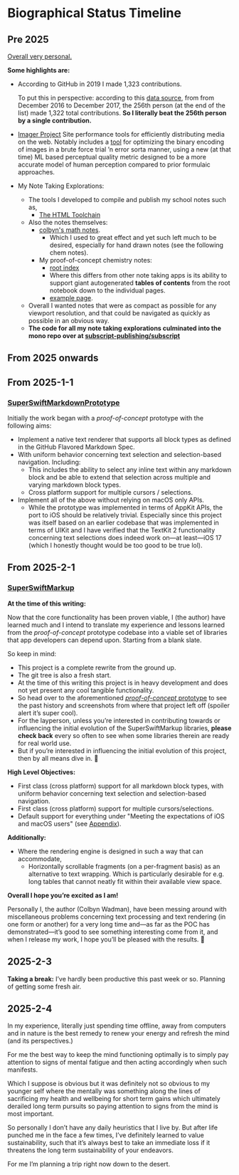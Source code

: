 # Biographical Status Timeline

## Pre 2025

[Overall very personal.]( VERY-PERSONAL-BIO.md )

**Some highlights are:**
- According to GitHub in 2019 I made 1,323 contributions.

  To put this in perspective: according to this [data source](https://web.archive.org/web/20200415010317/https://gist.github.com/paulmillr/2657075/), from from December 2016 to December 2017, the 256th person (at the end of the list) made 1,322 total contributions. **So I literally beat the 256th person by a single contribution.** 
- [Imager Project]( https://github.com/imager-io )
    Site performance tools for efficiently distributing media on the web. Notably includes a [tool]( https://github.com/imager-io/imager ) for optimizing the binary encoding of images in a brute force trial ’n error sorta manner, using a new (at that time) ML based perceptual quality metric designed to be a more accurate model of human perception compared to prior formulaic approaches. 
- My Note Taking Explorations:
    - The tools I developed to compile and publish my school notes such as,
        - [The HTML Toolchain]( https://github.com/subscript-publishing/subscript-html ) 
    - Also the notes themselves:
        - [colbyn's math notes]( https://colbyn.github.io/school-notes-spring-2020/ ).
            - Which I used to great effect and yet such left much to be desired, especially for hand drawn notes (see the following chem notes).
        - My proof-of-concept chemistry notes:
            - [root index]( https://colbyn.github.io/old-school-chem-notes/dev/chemistry-1010---fall-2021/index.html )
            - Where this differs from other note taking apps is its ability to support giant autogenerated **tables of contents** from the root notebook down to the individual pages.
            - [example page]( https://colbyn.github.io/old-school-chem-notes/dev/chemistry-1010---fall-2021/overview.html ).
    - Overall I wanted notes that were as compact as possible for any viewport resolution, and that could be navigated as quickly as possible in an obvious way.
    - **The code for all my note taking explorations culminated into the mono repo over at [subscript-publishing/subscript](https://github.com/subscript-publishing/subscript)**


## From 2025 onwards 

## From 2025-1-1

### [SuperSwiftMarkdownPrototype]( https://github.com/SuperSwiftMarkup/SuperSwiftMarkdownPrototype )

Initially the work began with a *proof-of-concept* prototype with the following aims: 
- Implement a native text renderer that supports all block types as defined in the GitHub Flavored Markdown Spec.
- With uniform behavior concerning text selection and selection-based navigation. Including: 
    - This includes the ability to select any inline text within any markdown block and be able to extend that selection across multiple and varying markdown block types. 
    - Cross platform support for multiple cursors / selections. 
- Implement all of the above without relying on macOS only APIs.
    - While the prototype was implemented in terms of AppKit APIs, the port to iOS should be relatively trivial. Especially since this project was itself based on an earlier codebase that was implemented in terms of UIKit and I have verified that the TextKit 2 functionality concerning text selections does indeed work on—at least—iOS 17 (which I honestly thought would be too good to be true lol). 

## From 2025-2-1

### [SuperSwiftMarkup]( https://github.com/SuperSwiftMarkup/SuperSwiftMarkup )

**At the time of this writing:**

Now that the core functionality has been proven viable, I (the author) have learned much and I intend to translate my experience and lessons learned from the *proof-of-concept* prototype codebase into a viable set of libraries that app developers can depend upon. Starting from a blank slate.

So keep in mind:
- This project is a complete rewrite from the ground up.
- The git tree is also a fresh start.
- At the time of this writing this project is in heavy development and does not yet present any cool tangible functionality.
- So head over to the aforementioned [*proof-of-concept* prototype](https://github.com/SuperSwiftMarkup/SuperSwiftMarkdownPrototype) to see the past history and screenshots from where that project left off (spoiler alert it’s super cool). 
- For the layperson, unless you’re interested in contributing towards or influencing the initial evolution of the SuperSwiftMarkup libraries, **please check back** every so often to see when some libraries therein are ready for real world use. 
- But if you’re interested in influencing the initial evolution of this project, then by all means dive in. 🙂


**High Level Objectives:**
- First class (cross platform) support for all markdown block types, with uniform behavior concerning text selection and selection-based navigation.
- First class (cross platform) support for multiple cursors/selections.
- Default support for everything under "Meeting the expectations of iOS and macOS users" (see [Appendix](#Appendix)).

**Additionally:**
- Where the rendering engine is designed in such a way that can accommodate,
    - Horizontally scrollable fragments (on a per-fragment basis) as an alternative to text wrapping. Which is particularly desirable for e.g. long tables that cannot neatly fit within their available view space.

**Overall I hope you’re excited as I am!** 

Personally I, the author (Colbyn Wadman), have been messing around with miscellaneous problems concerning text processing and text rendering (in one form or another) for a very long time and—as far as the POC has demonstrated—it’s good to see something interesting come from it, and when I release my work, I hope you’ll be pleased with the results. 🤞

## 2025-2-3

**Taking a break:** I’ve hardly been productive this past week or so. Planning of getting some fresh air. 

## 2025-2-4

In my experience, literally just spending time offline, away from computers and in nature is the best remedy to renew your energy and refresh the mind (and its perspectives.)

For me the best way to keep the mind functioning optimally is to simply pay attention to signs of mental fatigue and then acting accordingly when such manifests.

Which I suppose is obvious but it was definitely not so obvious to my younger self where the mentally was something along the lines of sacrificing my health and wellbeing for short term gains which ultimately derailed long term pursuits so paying attention to signs from the mind is most important.

So personally I don’t have any daily heuristics that I live by. But after life punched me in the face a few times, I’ve definitely learned to value sustainability, such that it’s always best to take an immediate loss if it threatens the long term sustainability of your endeavors.

For me I’m planning a trip right now down to the desert.

